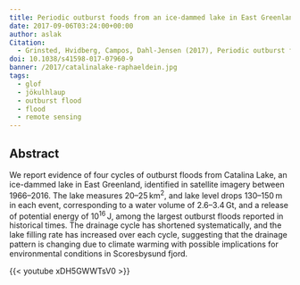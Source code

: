 ```yaml
---
title: Periodic outburst foods from an ice-dammed lake in East Greenland
date: 2017-09-06T03:24:00+00:00
author: aslak
Citation:
  - Grinsted, Hvidberg, Campos, Dahl-Jensen (2017), Periodic outburst floods from an ice-dammed lake in East Greenland, Scientific Reports, 7, doi:10.1038/s41598-017-07960-9
doi: 10.1038/s41598-017-07960-9
banner: /2017/catalinalake-raphaeldein.jpg
tags:
  - glof
  - jökulhlaup
  - outburst flood
  - flood
  - remote sensing
---
```

## Abstract

We report evidence of four cycles of outburst floods from Catalina Lake, an ice-dammed lake in East Greenland, identified in satellite imagery between 1966–2016. The lake measures 20–25 km<sup>2</sup>, and lake level drops 130–150 m in each event, corresponding to a water volume of 2.6–3.4 Gt, and a release of potential energy of 10<sup>16</sup> J, among the largest outburst floods reported in historical times. The drainage cycle has shortened systematically, and the lake filling rate has increased over each cycle, suggesting that the drainage pattern is changing due to climate warming with possible implications for environmental conditions in Scoresbysund fjord.

{{< youtube xDH5GWWTsV0 >}}
